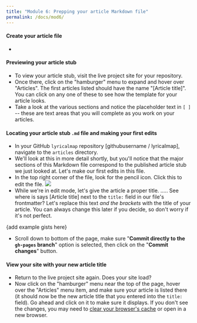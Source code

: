 ```yaml
---
title: "Module 6: Prepping your article Markdown file"
permalink: /docs/mod6/
---
```


#### Create your article file
* 

#### Previewing your article stub
* To view your article stub, visit the live project site for your repository.
* Once there, click on the "hamburger" menu to expand and hover over "Articles". The first articles listed should have the name "[Article title]". You can click on any one of these to see how the template for your article looks.
* Take a look at the various sections and notice the placeholder text in `[ ]` -- these are text areas that you will complete as you work on your articles.

#### Locating your article stub `.md` file and making your first edits
* In your GitHub `lyricalmap` repository [githubusername / lyricalmap], navigate to the `articles` directory.
* We'll look at this in more detail shortly, but you'll notice that the major sections of this Markdown file correspond to the published article stub we just looked at. Let's make our first edits in this file.
* In the top right corner of the file, look for the pencil icon. Click this to edit the file. ![](https://help.github.com/assets/images/help/repository/edit-file-edit-button.png)
* While we're in edit mode, let's give the article a proper title. ..... See where is says [Article title] next to the `title:` field in our file's frontmatter? Let's replace this text _and the brackets_ with the title of your article. You can always change this later if you decide, so don't worry if it's not perfect.

{add example gists here}

* Scroll down to bottom of the page, make sure "**Commit directly to the `gh-pages` branch**" option is selected, then click on the "**Commit changes**" button.

#### View your site with your new article title
* Return to the live project site again. Does your site load?
* Now click on the "hamburger" menu near the top of the page, hover over the "Articles" menu item, and make sure your article is listed there (it should now be the new article title that you entered into the `title:` field). Go ahead and click on it to make sure it displays. If you don't see the changes, you may need to [clear your browser's cache](../content/browser_cache.html) or open in a new browser.
